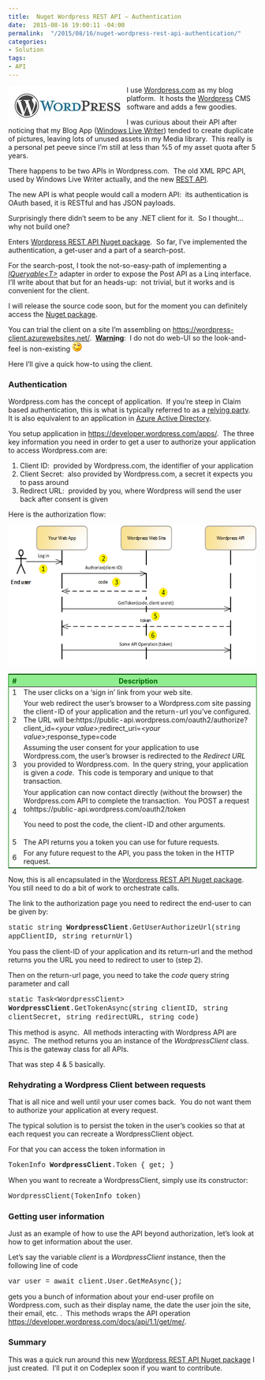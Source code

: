 ```yaml
---
title:  Nuget Wordpress REST API – Authentication
date:  2015-08-16 19:00:11 -04:00
permalink:  "/2015/08/16/nuget-wordpress-rest-api-authentication/"
categories:
- Solution
tags:
- API
---
```

<a href="assets/2015/8/nuget-wordpress-rest-api-authentication/wordpress_logo1.jpg"><img style="background-image:none;float:left;padding-top:0;padding-left:0;display:inline;padding-right:0;border-width:0;" title="wordpress_logo[1]" src="assets/2015/8/nuget-wordpress-rest-api-authentication/wordpress_logo1_thumb.jpg" alt="wordpress_logo[1]" width="240" height="80" align="left" border="0" /></a>I use <a href="http://wordpress.com/" target="_blank">Wordpress.com</a> as my blog platform.  It hosts the <a href="https://wordpress.org/" target="_blank">Wordpress</a> CMS software and adds a few goodies.

I was curious about their API after noticing that my Blog App (<a href="https://en.wikipedia.org/wiki/Windows_Live_Writer" target="_blank">Windows Live Writer</a>) tended to create duplicate of pictures, leaving lots of unused assets in my Media library.  This really is a personal pet peeve since I’m still at less than %5 of my asset quota after 5 years.

There happens to be two APIs in Wordpress.com.  The old XML RPC API, used by Windows Live Writer actually, and the new <a href="https://developer.wordpress.com/docs/api/" target="_blank">REST API</a>.

The new API is what people would call a modern API:  its authentication is OAuth based, it is RESTful and has JSON payloads.

Surprisingly there didn’t seem to be any .NET client for it.  So I thought…  why not build one?

Enters <a href="https://www.nuget.org/packages/WordpressRestApi/" target="_blank">Wordpress REST API Nuget package</a>.  So far, I’ve implemented the authentication, a get-user and a part of a search-post.

For the search-post, I took the not-so-easy-path of implementing a <a href="https://msdn.microsoft.com/en-us/library/vstudio/bb351562(v=vs.100).aspx" target="_blank"><em>IQueryable&lt;T&gt;</em></a> adapter in order to expose the Post API as a Linq interface.  I’ll write about that but for an heads-up:  not trivial, but it works and is convenient for the client.

I will release the source code soon, but for the moment you can definitely access the <a href="https://www.nuget.org/packages/WordpressRestApi/" target="_blank">Nuget package</a>.

You can trial the client on a site I’m assembling on <a title="https://wordpress-client.azurewebsites.net/" href="https://wordpress-client.azurewebsites.net/">https://wordpress-client.azurewebsites.net/</a>.  <strong><u>Warni</u>ng</strong>:  I do not do web-UI so the look-and-feel is non-existing <img class="wlEmoticon wlEmoticon-winkingsmile" src="assets/2015/8/nuget-wordpress-rest-api-authentication/wlemoticon-winkingsmile.png" alt="Winking smile" />

Here I’ll give a quick how-to using the client.
<h3>Authentication</h3>
Wordpress.com has the concept of application.  If you’re steep in Claim based authentication, this is what is typically referred to as a <a href="https://en.wikipedia.org/wiki/Relying_party" target="_blank">relying party</a>.  It is also equivalent to an application in <a href="https://msdn.microsoft.com/en-us/library/azure/dn151122.aspx" target="_blank">Azure Active Directory</a>.

You setup application in <a title="https://developer.wordpress.com/apps/" href="https://developer.wordpress.com/apps/">https://developer.wordpress.com/apps/</a>.  The three key information you need in order to get a user to authorize your application to access Wordpress.com are:
<ol>
	<li>Client ID:  provided by Wordpress.com, the identifier of your application</li>
	<li>Client Secret:  also provided by Wordpress.com, a secret it expects you to pass around</li>
	<li>Redirect URL:  provided by you, where Wordpress will send the user back after consent is given</li>
</ol>
Here is the authorization flow:

<a href="assets/2015/8/nuget-wordpress-rest-api-authentication/image47.png"><img style="background-image:none;padding-top:0;padding-left:0;display:inline;padding-right:0;border-width:0;" title="image" src="assets/2015/8/nuget-wordpress-rest-api-authentication/image_thumb47.png" alt="image" width="569" height="284" border="0" /></a>
<table style="border-collapse:collapse;border:green 1px solid;">
<thead>
<tr style="color:darkgreen;padding-left:10px;padding-right:10px;background-color:lightgreen;">
<th>#</th>
<th>Description</th>
</tr>
</thead>
<tbody>
<tr>
<td>1</td>
<td>The user clicks on a ‘sign in’ link from your web site.</td>
</tr>
<tr>
<td>2</td>
<td>Your web redirect the user’s browser to a Wordpress.com site passing the client-ID of your application and the return-url you’ve configured.  The URL will be:https://public-api.wordpress.com/oauth2/authorize?client_id=&lt;<em>your value</em>&gt;;redirect_uri=&lt;<em>your value</em>&gt;;response_type=code</td>
</tr>
<tr>
<td>3</td>
<td>Assuming the user consent for your application to use Wordpress.com, the user’s browser is redirected to the <em>Redirect URL</em> you provided to Wordpress.com.  In the query string, your application is given a <em>code</em>.  This code is temporary and unique to that transaction.</td>
</tr>
<tr>
<td>4</td>
<td>Your application can now contact directly (without the browser) the Wordpress.com API to complete the transaction.  You POST a request tohttps://public-api.wordpress.com/oauth2/token

You need to post the code, the client-ID and other arguments.</td>
</tr>
<tr>
<td>5</td>
<td>The API returns you a token you can use for future requests.</td>
</tr>
<tr>
<td>6</td>
<td>For any future request to the API, you pass the token in the HTTP request.</td>
</tr>
</tbody>
</table>
Now, this is all encapsulated in the <a href="https://www.nuget.org/packages/WordpressRestApi/" target="_blank">Wordpress REST API Nuget package</a>.  You still need to do a bit of work to orchestrate calls.

The link to the authorization page you need to redirect the end-user to can be given by:

<span style="font-family:Courier New;">static string <strong>WordpressClient</strong>.GetUserAuthorizeUrl(string appClientID, string returnUrl)</span>

You pass the client-ID of your application and its return-url and the method returns you the URL you need to redirect to user to (step 2).

Then on the return-url page, you need to take the <em>code</em> query string parameter and call

<span style="font-family:Courier New;">static Task&lt;WordpressClient&gt; <strong>WordpressClient</strong>.GetTokenAsync(string clientID, string clientSecret, string redirectURL, string code)</span>

This method is async.  All methods interacting with Wordpress API are async.  The method returns you an instance of the <em>WordpressClient</em> class.  This is the gateway class for all APIs.

That was step 4 &amp; 5 basically.
<h3>Rehydrating a Wordpress Client between requests</h3>
That is all nice and well until your user comes back.  You do not want them to authorize your application at every request.

The typical solution is to persist the token in the user’s cookies so that at each request you can recreate a WordpressClient object.

For that you can access the token information in

<span style="font-family:Courier New;">TokenInfo <strong>WordpressClient</strong>.Token { get; }</span>

When you want to recreate a WordpressClient, simply use its constructor:

<span style="font-family:Courier New;">WordpressClient(TokenInfo token)</span>
<h3>Getting user information</h3>
Just as an example of how to use the API beyond authorization, let’s look at how to get information about the user.

Let’s say the variable <em>client</em> is a <em>WordpressClient</em> instance, then the following line of code

<span style="font-family:Courier New;">var user = await client.User.GetMeAsync();</span>

gets you a bunch of information about your end-user profile on Wordpress.com, such as their display name, the date the user join the site, their email, etc. .  This methods wraps the API operation <a title="https://developer.wordpress.com/docs/api/1.1/get/me/" href="https://developer.wordpress.com/docs/api/1.1/get/me/">https://developer.wordpress.com/docs/api/1.1/get/me/</a>.
<h3>Summary</h3>
This was a quick run around this new <a href="https://www.nuget.org/packages/WordpressRestApi/" target="_blank">Wordpress REST API Nuget package</a> I just created.  I’ll put it on Codeplex soon if you want to contribute.